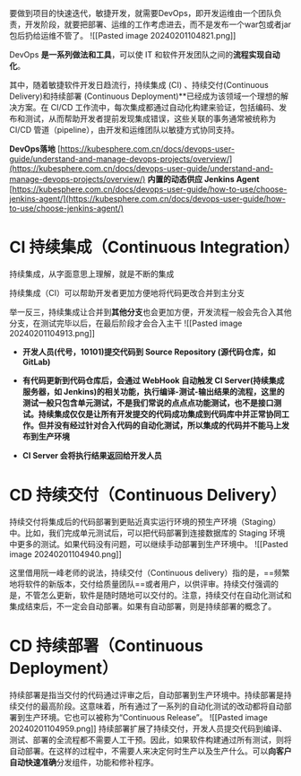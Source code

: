 要做到项目的快速迭代，敏捷开发，就需要DevOps，即开发运维由一个团队负责，开发阶段，就要把部署、运维的工作考虑进去，而不是发布一个war包或者jar包后扔给运维不管了。
![[Pasted image 20240201104821.png]]

DevOps **是一系列做法和工具**，可以使 IT 和软件开发团队之间的**流程实现自动化**。

其中，随着敏捷软件开发日趋流行，持续集成 (CI) 、持续交付(Continuous Delivery)和持续部署 (Continuous Deployment)**已经成为该领域一个理想的解决方案。在 CI/CD 工作流中，每次集成都通过自动化构建来验证，包括编码、发布和测试，从而帮助开发者提前发现集成错误，这些关联的事务通常被统称为 CI/CD 管道（pipeline），由开发和运维团队以敏捷方式协同支持。

**DevOps落地** [https://kubesphere.com.cn/docs/devops-user-guide/understand-and-manage-devops-projects/overview/](https://kubesphere.com.cn/docs/devops-user-guide/understand-and-manage-devops-projects/overview/) **内置的动态供应 Jenkins Agent** [https://kubesphere.com.cn/docs/devops-user-guide/how-to-use/choose-jenkins-agent/](https://kubesphere.com.cn/docs/devops-user-guide/how-to-use/choose-jenkins-agent/)

# CI 持续集成（Continuous Integration）

持续集成，从字面意思上理解，就是不断的集成

持续集成（CI）可以帮助开发者更加方便地将代码更改合并到主分支

举一反三，持续集成让合并到**其他分支**也会更加方便，开发流程一般会先合入其他分支，在测试完毕以后，在最后阶段才会合入主干
![[Pasted image 20240201104913.png]]

- **开发人员(代号，10101)提交代码到 Source Repository (源代码仓库，如 GitLab)**
    
- **有代码更新到代码仓库后，会通过 WebHook 自动触发 CI Server(持续集成服务器，如 Jenkins)的相关功能，执行编译-测试-输出结果的流程，这里的测试一般只包含单元测试，不是我们常说的点点点功能测试，也不是接口测试。持续集成仅仅是让所有开发提交的代码成功集成到代码库中并正常协同工作。但并没有经过针对合入代码的自动化测试，所以集成的代码并不能马上发布到生产环境**
    
- **CI Server 会将执行结果返回给开发人员**
    

# CD 持续交付（Continuous **Delivery**）

持续交付将集成后的代码部署到更贴近真实运行环境的预生产环境（Staging）中。比如，我们完成单元测试后，可以把代码部署到连接数据库的 Staging 环境中更多的测试。如果代码没有问题，可以继续手动部署到生产环境中。
![[Pasted image 20240201104940.png]]

这里借用阮一峰老师的说法，持续交付（Continuous delivery）指的是，==频繁地将软件的新版本，交付给质量团队==或者用户，以供评审。持续交付强调的是，不管怎么更新，软件是随时随地可以交付的。注意，持续交付在自动化测试和集成结束后，不一定会自动部署。如果有自动部署，则是持续部署的概念了。

# CD 持续部署（Continuous Deployment）

持续部署是指当交付的代码通过评审之后，自动部署到生产环境中。持续部署是持续交付的最高阶段。这意味着，所有通过了一系列的自动化测试的改动都将自动部署到生产环境。它也可以被称为“Continuous Release”。
![[Pasted image 20240201104959.png]]
持续部署扩展了持续交付，开发人员提交代码到编译、测试、部署的全流程都不需要人工干预。因此，如果软件构建通过所有测试，则将自动部署。在这样的过程中，不需要人来决定何时生产以及生产什么。可以**向客户自动快速准确**分发组件，功能和修补程序。